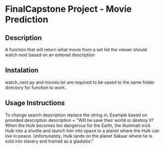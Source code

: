 # FinalCapstone Project - Movie Prediction

## Description 
A function that will return what movie from a set list the viewer should watch next based on an entered description

## Instalation
watch_next.py and movies.txt are required to be saved to the same folder directory for function to work.

## Usage Instructions

To change search description replace the string in; 
Example based on provided description
description = "Will he save their world or destroy it? When the Hulk becomes too dangerous for the Earth, the Illuminati trick Hulk into a shuttle and launch him into space to a planet where the Hulk can live in peace. Unfortunately, Hulk lands on the planet Sakaar where he is sold into slavery and trained as a gladiator."
